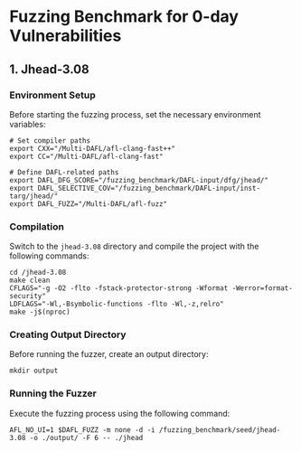 # Fuzzing Benchmark for 0-day Vulnerabilities

## 1. Jhead-3.08

### Environment Setup
Before starting the fuzzing process, set the necessary environment variables:

```shell
# Set compiler paths
export CXX="/Multi-DAFL/afl-clang-fast++"
export CC="/Multi-DAFL/afl-clang-fast"

# Define DAFL-related paths
export DAFL_DFG_SCORE="/fuzzing_benchmark/DAFL-input/dfg/jhead/"
export DAFL_SELECTIVE_COV="/fuzzing_benchmark/DAFL-input/inst-targ/jhead/"
export DAFL_FUZZ="/Multi-DAFL/afl-fuzz"
```

### Compilation
Switch to the `jhead-3.08` directory and compile the project with the following commands:
```shell
cd /jhead-3.08
make clean
CFLAGS="-g -O2 -flto -fstack-protector-strong -Wformat -Werror=format-security" 
LDFLAGS="-Wl,-Bsymbolic-functions -flto -Wl,-z,relro" 
make -j$(nproc)
```
### Creating Output Directory
Before running the fuzzer, create an output directory:
```
mkdir output
```
### Running the Fuzzer
Execute the fuzzing process using the following command:
```
AFL_NO_UI=1 $DAFL_FUZZ -m none -d -i /fuzzing_benchmark/seed/jhead-3.08 -o ./output/ -F 6 -- ./jhead
```